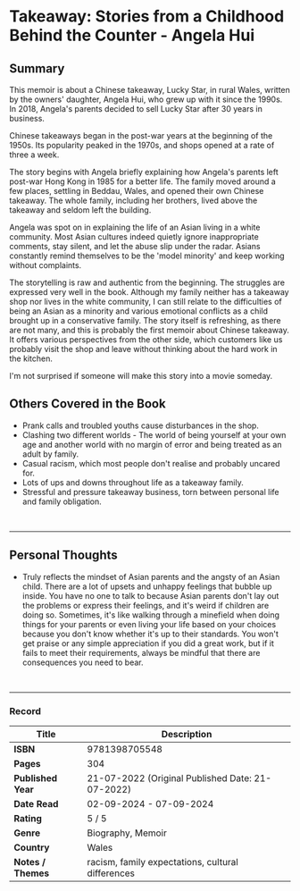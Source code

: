 # Takeaway: Stories from a Childhood Behind the Counter - Angela Hui

## Summary
This memoir is about a Chinese takeaway, Lucky Star, in rural Wales, written by the owners' daughter, Angela Hui, who grew up with it since the 1990s. In 2018, Angela's parents decided to sell Lucky Star after 30 years in business.

Chinese takeaways began in the post-war years at the beginning of the 1950s. Its popularity peaked in the 1970s, and shops opened at a rate of three a week. 

The story begins with Angela briefly explaining how Angela's parents left post-war Hong Kong in 1985 for a better life. The family moved around a few places, settling in Beddau, Wales, and opened their own Chinese takeaway. The whole family, including her brothers, lived above the takeaway and seldom left the building.

Angela was spot on in explaining the life of an Asian living in a white community. Most Asian cultures indeed quietly ignore inappropriate comments, stay silent, and let the abuse slip under the radar. Asians constantly remind themselves to be the 'model minority' and keep working without complaints.

The storytelling is raw and authentic from the beginning. The struggles are expressed very well in the book. Although my family neither has a takeaway shop nor lives in the white community, I can still relate to the difficulties of being an Asian as a minority and various emotional conflicts as a child brought up in a conservative family. The story itself is refreshing, as there are not many, and this is probably the first memoir about Chinese takeaway. It offers various perspectives from the other side, which customers like us probably visit the shop and leave without thinking about the hard work in the kitchen.

I'm not surprised if someone will make this story into a movie someday.
<br>

## Others Covered in the Book
- Prank calls and troubled youths cause disturbances in the shop.
- Clashing two different worlds - The world of being yourself at your own age and another world with no margin of error and being treated as an adult by family.
- Casual racism, which most people don't realise and probably uncared for.
- Lots of ups and downs throughout life as a takeaway family.
- Stressful and pressure takeaway business, torn between personal life and family obligation.
<br>

***

## Personal Thoughts
- Truly reflects the mindset of Asian parents and the angsty of an Asian child. There are a lot of upsets and unhappy feelings that bubble up inside. You have no one to talk to because Asian parents don't lay out the problems or express their feelings, and it's weird if children are doing so. Sometimes, it's like walking through a minefield when doing things for your parents or even living your life based on your choices because you don't know whether it's up to their standards. You won't get praise or any simple appreciation if you did a great work, but if it fails to meet their requirements, always be mindful that there are consequences you need to bear.

<br>

***

### Record
| Title | Description |
| -- | -- |
| **ISBN** | 9781398705548 |
| **Pages** | 304 |
| **Published Year** | 21-07-2022 (Original Published Date: 21-07-2022) |
| **Date Read** | 02-09-2024 - 07-09-2024 |
| **Rating** | 5 / 5 |
| **Genre** | Biography, Memoir |
| **Country** | Wales |
| **Notes / Themes** | racism, family expectations, cultural differences | 

